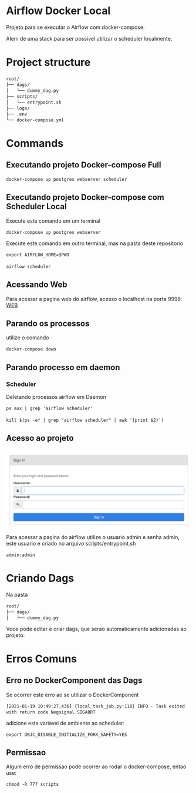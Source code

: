 # Airflow Docker Local

Projeto para se executar o Airflow com docker-compose.

Alem de uma stack para ser possivel utilizar o scheduler localmente.

# Project structure
```
root/
├── dags/
│   └── dummy_dag.py
├── scripts/
│   └── entrypoint.sh
├── logs/
├── .env
└── docker-compose.yml
```


# Commands

## Executando projeto Docker-compose Full

```
docker-compose up postgres webserver scheduler
```

## Executando projeto Docker-compose com Scheduler Local

Execute este comando em um terminal
```
docker-compose up postgres webserver
```
Execute este comando em outro terminal, mas na pasta
deste repositorio
```
export AIRFLOW_HOME=$PWD

airflow scheduler
```

## Acessando Web

Para acessar a pagina web do airflow, acesso o localhost na porta
9998: [WEB](http://localhost:9998)

## Parando os processos

utilize o comando

```
docker-compose down
```

## Parando processo em daemon

### Scheduler

Deletando processos airflow em Daemon

```
ps aux | grep 'airflow scheduler'

kill $(ps -ef | grep "airflow scheduler" | awk '{print $2}')
```


## Acesso ao projeto

![login](images/login.png)

Para acessar a pagina do airflow utilize o usuario admin e senha admin,
este usuario e criado no arquivo scripts/entrypoint.sh

```
admin:admin
```

# Criando Dags

Na pasta

```
root/
├── dags/
│   └── dummy_dag.py
```

Voce pode editar e criar dags, que serao automaticamente 
adicionadas ao projeto.

# Erros Comuns

## Erro no DockerComponent das Dags
Se ocorrer este erro ao se utilizar o DockerComponent

```
[2021-01-19 10:49:27,436] {local_task_job.py:118} INFO - Task exited with return code Negsignal.SIGABRT
```

adicione esta variavel de ambiente ao scheduler:

```
export OBJC_DISABLE_INITIALIZE_FORK_SAFETY=YES
```

## Permissao

Algum erro de permissao pode ocorrer ao 
rodar o docker-compose, entao use:
```
chmod -R 777 scripts
```